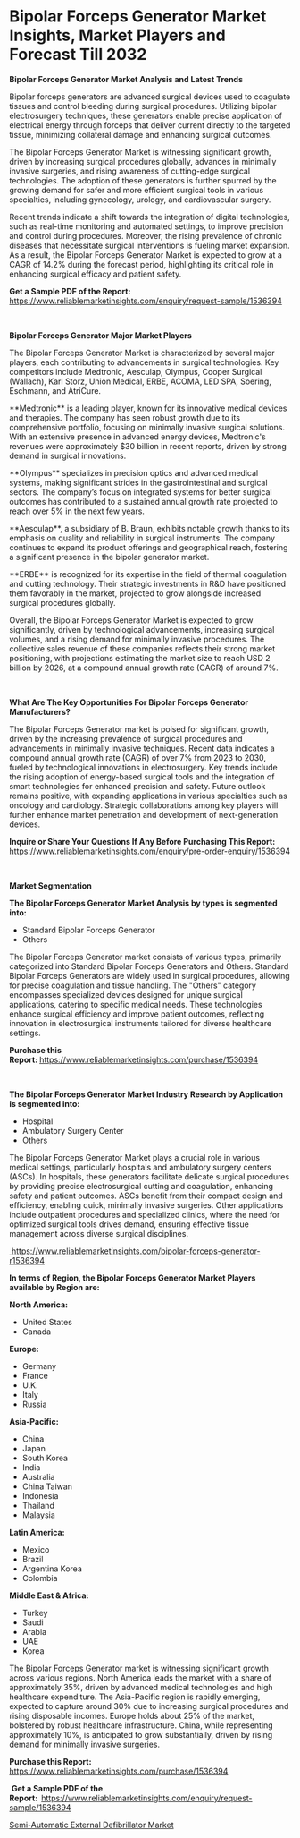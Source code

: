 <p><h1>Bipolar Forceps Generator Market Insights, Market Players and Forecast Till 2032</h1></p><p><strong>Bipolar Forceps Generator Market Analysis and Latest Trends</strong></p>
<p><p>Bipolar forceps generators are advanced surgical devices used to coagulate tissues and control bleeding during surgical procedures. Utilizing bipolar electrosurgery techniques, these generators enable precise application of electrical energy through forceps that deliver current directly to the targeted tissue, minimizing collateral damage and enhancing surgical outcomes. </p><p>The Bipolar Forceps Generator Market is witnessing significant growth, driven by increasing surgical procedures globally, advances in minimally invasive surgeries, and rising awareness of cutting-edge surgical technologies. The adoption of these generators is further spurred by the growing demand for safer and more efficient surgical tools in various specialties, including gynecology, urology, and cardiovascular surgery. </p><p>Recent trends indicate a shift towards the integration of digital technologies, such as real-time monitoring and automated settings, to improve precision and control during procedures. Moreover, the rising prevalence of chronic diseases that necessitate surgical interventions is fueling market expansion. As a result, the Bipolar Forceps Generator Market is expected to grow at a CAGR of 14.2% during the forecast period, highlighting its critical role in enhancing surgical efficacy and patient safety.</p></p>
<p><strong>Get a Sample PDF of the Report:&nbsp;</strong> <a href="https://www.reliablemarketinsights.com/enquiry/request-sample/1536394?utm_campaign=2943&utm_medium=2&utm_source=Github&utm_content=ia&utm_term=04032025&utm_id=bipolar-forceps-generator">https://www.reliablemarketinsights.com/enquiry/request-sample/1536394</a></p>
<p>&nbsp;</p>
<p><strong>Bipolar Forceps Generator Major Market Players</strong></p>
<p><p>The Bipolar Forceps Generator Market is characterized by several major players, each contributing to advancements in surgical technologies. Key competitors include Medtronic, Aesculap, Olympus, Cooper Surgical (Wallach), Karl Storz, Union Medical, ERBE, ACOMA, LED SPA, Soering, Eschmann, and AtriCure.</p><p>**Medtronic** is a leading player, known for its innovative medical devices and therapies. The company has seen robust growth due to its comprehensive portfolio, focusing on minimally invasive surgical solutions. With an extensive presence in advanced energy devices, Medtronic's revenues were approximately $30 billion in recent reports, driven by strong demand in surgical innovations.</p><p>**Olympus** specializes in precision optics and advanced medical systems, making significant strides in the gastrointestinal and surgical sectors. The company’s focus on integrated systems for better surgical outcomes has contributed to a sustained annual growth rate projected to reach over 5% in the next few years. </p><p>**Aesculap**, a subsidiary of B. Braun, exhibits notable growth thanks to its emphasis on quality and reliability in surgical instruments. The company continues to expand its product offerings and geographical reach, fostering a significant presence in the bipolar generator market.</p><p>**ERBE** is recognized for its expertise in the field of thermal coagulation and cutting technology. Their strategic investments in R&D have positioned them favorably in the market, projected to grow alongside increased surgical procedures globally.</p><p>Overall, the Bipolar Forceps Generator Market is expected to grow significantly, driven by technological advancements, increasing surgical volumes, and a rising demand for minimally invasive procedures. The collective sales revenue of these companies reflects their strong market positioning, with projections estimating the market size to reach USD 2 billion by 2026, at a compound annual growth rate (CAGR) of around 7%.</p></p>
<p>&nbsp;</p>
<p><strong>What Are The Key Opportunities For Bipolar Forceps Generator Manufacturers?</strong></p>
<p><p>The Bipolar Forceps Generator market is poised for significant growth, driven by the increasing prevalence of surgical procedures and advancements in minimally invasive techniques. Recent data indicates a compound annual growth rate (CAGR) of over 7% from 2023 to 2030, fueled by technological innovations in electrosurgery. Key trends include the rising adoption of energy-based surgical tools and the integration of smart technologies for enhanced precision and safety. Future outlook remains positive, with expanding applications in various specialties such as oncology and cardiology. Strategic collaborations among key players will further enhance market penetration and development of next-generation devices.</p></p>
<p><strong>Inquire or Share Your Questions If Any Before Purchasing This Report:</strong> <a href="https://www.reliablemarketinsights.com/enquiry/pre-order-enquiry/1536394?utm_campaign=2943&utm_medium=2&utm_source=Github&utm_content=ia&utm_term=04032025&utm_id=bipolar-forceps-generator">https://www.reliablemarketinsights.com/enquiry/pre-order-enquiry/1536394</a></p>
<p>&nbsp;</p>
<p><strong>Market Segmentation</strong></p>
<p><strong>The Bipolar Forceps Generator Market Analysis by types is segmented into:</strong></p>
<p><ul><li>Standard Bipolar Forceps Generator</li><li>Others</li></ul></p>
<p><p>The Bipolar Forceps Generator market consists of various types, primarily categorized into Standard Bipolar Forceps Generators and Others. Standard Bipolar Forceps Generators are widely used in surgical procedures, allowing for precise coagulation and tissue handling. The "Others" category encompasses specialized devices designed for unique surgical applications, catering to specific medical needs. These technologies enhance surgical efficiency and improve patient outcomes, reflecting innovation in electrosurgical instruments tailored for diverse healthcare settings.</p></p>
<p><strong>Purchase this Report:&nbsp;</strong><a href="https://www.reliablemarketinsights.com/purchase/1536394?utm_campaign=2943&utm_medium=2&utm_source=Github&utm_content=ia&utm_term=04032025&utm_id=bipolar-forceps-generator">https://www.reliablemarketinsights.com/purchase/1536394</a></p>
<p>&nbsp;</p>
<p><strong>The Bipolar Forceps Generator Market Industry Research by Application is segmented into:</strong></p>
<p><ul><li>Hospital</li><li>Ambulatory Surgery Center</li><li>Others</li></ul></p>
<p><p>The Bipolar Forceps Generator Market plays a crucial role in various medical settings, particularly hospitals and ambulatory surgery centers (ASCs). In hospitals, these generators facilitate delicate surgical procedures by providing precise electrosurgical cutting and coagulation, enhancing safety and patient outcomes. ASCs benefit from their compact design and efficiency, enabling quick, minimally invasive surgeries. Other applications include outpatient procedures and specialized clinics, where the need for optimized surgical tools drives demand, ensuring effective tissue management across diverse surgical disciplines.</p></p>
<p><a href="https://www.reliablemarketinsights.com/bipolar-forceps-generator-r1536394?utm_campaign=2943&utm_medium=2&utm_source=Github&utm_content=ia&utm_term=04032025&utm_id=bipolar-forceps-generator">&nbsp;https://www.reliablemarketinsights.com/bipolar-forceps-generator-r1536394</a></p>
<p><strong>In terms of Region, the Bipolar Forceps Generator Market Players available by Region are:</strong></p>
<p>
    <p> <strong> North America: </strong>
        <ul>
            <li>United States</li>
            <li>Canada</li>
        </ul>
        </p> 
    <p> <strong> Europe: </strong>
        <ul>
            <li>Germany</li>
            <li>France</li>
            <li>U.K.</li>
            <li>Italy</li>
            <li>Russia</li>
        </ul>
        </p> 
    <p> <strong> Asia-Pacific: </strong>
        <ul>
            <li>China</li>
            <li>Japan</li>
            <li>South Korea</li>
            <li>India</li>
            <li>Australia</li>
            <li>China Taiwan</li>
            <li>Indonesia</li>
            <li>Thailand</li>
            <li>Malaysia</li>
        </ul>
        </p> 
    <p> <strong> Latin America: </strong>
        <ul>
            <li>Mexico</li>
            <li>Brazil</li>
            <li>Argentina Korea</li>
            <li>Colombia</li>
        </ul>
        </p> 
    <p> <strong> Middle East & Africa: </strong>
        <ul>
            <li>Turkey</li>
            <li>Saudi</li>
            <li>Arabia</li>
            <li>UAE</li>
            <li>Korea</li>
        </ul>
    </p>
    </p>
<p><p>The Bipolar Forceps Generator market is witnessing significant growth across various regions. North America leads the market with a share of approximately 35%, driven by advanced medical technologies and high healthcare expenditure. The Asia-Pacific region is rapidly emerging, expected to capture around 30% due to increasing surgical procedures and rising disposable incomes. Europe holds about 25% of the market, bolstered by robust healthcare infrastructure. China, while representing approximately 10%, is anticipated to grow substantially, driven by rising demand for minimally invasive surgeries.</p></p>
<p><strong>Purchase this Report: </strong><a href="https://www.reliablemarketinsights.com/purchase/1536394?utm_campaign=2943&utm_medium=2&utm_source=Github&utm_content=ia&utm_term=04032025&utm_id=bipolar-forceps-generator">https://www.reliablemarketinsights.com/purchase/1536394</a></p>
<p>&nbsp;<strong>Get a Sample PDF of the Report:&nbsp;&nbsp;</strong><a href="https://www.reliablemarketinsights.com/enquiry/request-sample/1536394?utm_campaign=2943&utm_medium=2&utm_source=Github&utm_content=ia&utm_term=04032025&utm_id=bipolar-forceps-generator">https://www.reliablemarketinsights.com/enquiry/request-sample/1536394</a></p>
<p><strong></strong></p>
<p><p><a href="https://github.com/elitasvimal/Market-Research-Report-List-1/blob/main/semi-automatic-external-defibrillator-market.md?utm_campaign=2943&utm_medium=2&utm_source=Github&utm_content=ia&utm_term=04032025&utm_id=bipolar-forceps-generator">Semi-Automatic External Defibrillator Market</a></p></p>